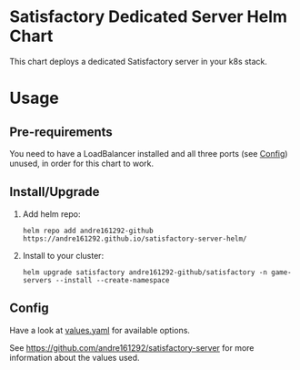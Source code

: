 # Satisfactory Dedicated Server Helm Chart

This chart deploys a dedicated Satisfactory server in your k8s stack.

# Usage

## Pre-requirements

You need to have a LoadBalancer installed and all three ports (see [Config](#Config)) unused, in order for this chart to work.

## Install/Upgrade

1. Add helm repo:
   ```
   helm repo add andre161292-github https://andre161292.github.io/satisfactory-server-helm/
   ```
2. Install to your cluster:
   ```
   helm upgrade satisfactory andre161292-github/satisfactory -n game-servers --install --create-namespace
   ```

## Config

Have a look at [values.yaml](charts/satisfactory/values.yaml) for available options.

See https://github.com/andre161292/satisfactory-server for more information about the values used. 
